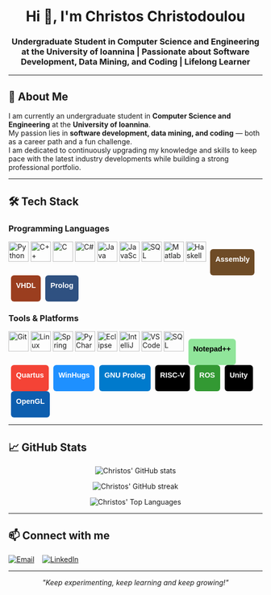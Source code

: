 <h1 align="center">Hi 👋, I'm Christos Christodoulou</h1>
<h3 align="center">Undergraduate Student in Computer Science and Engineering at the University of Ioannina | Passionate about Software Development, Data Mining, and Coding | Lifelong Learner</h3>

---

## 📝 About Me

I am currently an undergraduate student in **Computer Science and Engineering** at the **University of Ioannina**.  
My passion lies in **software development, data mining, and coding** — both as a career path and a fun challenge.  
I am dedicated to continuously upgrading my knowledge and skills to keep pace with the latest industry developments while building a strong professional portfolio.

---
## 🛠️ Tech Stack

### Programming Languages
<p align="left">
  <img src="https://cdn.jsdelivr.net/gh/devicons/devicon/icons/python/python-original.svg" alt="Python" width="40" height="40"/>
  <img src="https://cdn.jsdelivr.net/gh/devicons/devicon/icons/cplusplus/cplusplus-original.svg" alt="C++" width="40" height="40"/>
  <img src="https://cdn.jsdelivr.net/gh/devicons/devicon/icons/c/c-original.svg" alt="C" width="40" height="40"/>
  <img src="https://cdn.jsdelivr.net/gh/devicons/devicon/icons/csharp/csharp-original.svg" alt="C#" width="40" height="40"/>
  <img src="https://cdn.jsdelivr.net/gh/devicons/devicon/icons/java/java-original.svg" alt="Java" width="40" height="40"/>
  <img src="https://cdn.jsdelivr.net/gh/devicons/devicon/icons/javascript/javascript-original.svg" alt="JavaScript" width="40" height="40"/>
  <img src="https://cdn.jsdelivr.net/gh/devicons/devicon/icons/sqlite/sqlite-original.svg" alt="SQL" width="40" height="40"/>
  <img src="https://cdn.jsdelivr.net/gh/devicons/devicon/icons/matlab/matlab-original.svg" alt="Matlab" width="40" height="40"/>
  <img src="https://upload.wikimedia.org/wikipedia/commons/1/1c/Haskell-Logo.svg" alt="Haskell" width="40" height="40"/>
  
  <!-- Text badges for languages without good logos -->
  <span style="display:inline-block; background:#6E4B26; color:#fff; font-weight:bold; padding:6px 10px; border-radius:6px; font-family:sans-serif; font-size:0.9rem; margin-left:5px; height:40px; line-height:28px;">
    Assembly
  </span>
  <span style="display:inline-block; background:#9B3E1F; color:#fff; font-weight:bold; padding:6px 10px; border-radius:6px; font-family:sans-serif; font-size:0.9rem; margin-left:5px; height:40px; line-height:28px;">
    VHDL
  </span>
  <span style="display:inline-block; background:#2F5181; color:#fff; font-weight:bold; padding:6px 10px; border-radius:6px; font-family:sans-serif; font-size:0.9rem; margin-left:5px; height:40px; line-height:28px;">
    Prolog
  </span>
</p>

### Tools & Platforms
<p align="left">
  <img src="https://cdn.jsdelivr.net/gh/devicons/devicon/icons/git/git-original.svg" alt="Git" width="40" height="40"/>
  <img src="https://cdn.jsdelivr.net/gh/devicons/devicon/icons/linux/linux-original.svg" alt="Linux" width="40" height="40"/>
  <img src="https://cdn.jsdelivr.net/gh/devicons/devicon/icons/spring/spring-original.svg" alt="Spring" width="40" height="40"/>
  <img src="https://cdn.jsdelivr.net/gh/devicons/devicon/icons/pycharm/pycharm-original.svg" alt="PyCharm" width="40" height="40"/>
  <img src="https://cdn.jsdelivr.net/gh/devicons/devicon/icons/eclipse/eclipse-original.svg" alt="Eclipse" width="40" height="40"/>
  <img src="https://cdn.jsdelivr.net/gh/devicons/devicon/icons/intellij/intellij-original.svg" alt="IntelliJ IDEA" width="40" height="40"/>
  <img src="https://cdn.jsdelivr.net/gh/devicons/devicon/icons/vscode/vscode-original.svg" alt="VS Code" width="40" height="40"/>
  <img src="https://cdn.jsdelivr.net/gh/devicons/devicon/icons/postgresql/postgresql-original.svg" alt="SQL Workbench" width="40" height="40"/>
  
  <!-- Text badges for tools without good logos -->
  <span style="display:inline-block; background:#90E59A; color:#000; font-weight:bold; padding:6px 10px; border-radius:6px; font-family:sans-serif; font-size:0.9rem; margin-left:5px; height:40px; line-height:28px;">
    Notepad++
  </span>
  <span style="display:inline-block; background:#F44336; color:#fff; font-weight:bold; padding:6px 10px; border-radius:6px; font-family:sans-serif; font-size:0.9rem; margin-left:5px; height:40px; line-height:28px;">
    Quartus
  </span>
  <span style="display:inline-block; background:#1E90FF; color:#fff; font-weight:bold; padding:6px 10px; border-radius:6px; font-family:sans-serif; font-size:0.9rem; margin-left:5px; height:40px; line-height:28px;">
    WinHugs
  </span>
  <span style="display:inline-block; background:#007ACC; color:#fff; font-weight:bold; padding:6px 10px; border-radius:6px; font-family:sans-serif; font-size:0.9rem; margin-left:5px; height:40px; line-height:28px;">
    GNU Prolog
  </span>
  <span style="display:inline-block; background:#000; color:#fff; font-weight:bold; padding:6px 10px; border-radius:6px; font-family:sans-serif; font-size:0.9rem; margin-left:5px; height:40px; line-height:28px;">
    RISC-V
  </span>
  <span style="display:inline-block; background:#339933; color:#fff; font-weight:bold; padding:6px 10px; border-radius:6px; font-family:sans-serif; font-size:0.9rem; margin-left:5px; height:40px; line-height:28px;">
    ROS
  </span>
  <span style="display:inline-block; background:#000; color:#fff; font-weight:bold; padding:6px 10px; border-radius:6px; font-family:sans-serif; font-size:0.9rem; margin-left:5px; height:40px; line-height:28px;">
    Unity
  </span>
  <span style="display:inline-block; background:#0D5EAF; color:#fff; font-weight:bold; padding:6px 10px; border-radius:6px; font-family:sans-serif; font-size:0.9rem; margin-left:5px; height:40px; line-height:28px;">
    OpenGL
  </span>
</p>




---

## 📈 GitHub Stats

<p align="center">
  <img src="https://github-readme-stats.vercel.app/api?username=chrischristodoul&show_icons=true&theme=radical" alt="Christos' GitHub stats" />
</p>

<p align="center">
  <img src="https://github-readme-streak-stats.herokuapp.com/?user=chrischristodoul&theme=radical" alt="Christos' GitHub streak" />
</p>

<p align="center">
  <img src="https://github-readme-stats.vercel.app/api/top-langs/?username=chrischristodoul&layout=compact&theme=radical" alt="Christos' Top Languages" />
</p>

---

## 📫 Connect with me

<p align="center">

[![Email](https://img.shields.io/badge/Email-D14836?style=for-the-badge&logo=gmail&logoColor=white)](mailto:christodoulchrestos@gmail.com) &nbsp;&nbsp;
[![LinkedIn](https://img.shields.io/badge/LinkedIn-0077B5?style=for-the-badge&logo=linkedin&logoColor=white)](https://www.linkedin.com/in/christos-christodoulou-445b93217/)

</p>


---

<p align="center">
  <em>"Keep experimenting, keep learning and keep growing!"</em>
</p>

<!--
**chrischristodoul/chrischristodoul** is a ✨ _special_ ✨ repository because its `README.md` (this file) appears on your GitHub profile.

Here are some ideas to get you started:

- 🔭 I’m currently working on ...
- 🌱 I’m currently learning ...
- 👯 I’m looking to collaborate on ...
- 🤔 I’m looking for help with ...
- 💬 Ask me about ...
- 📫 How to reach me: ...
- 😄 Pronouns: ...
- ⚡ Fun fact: ...
-->
